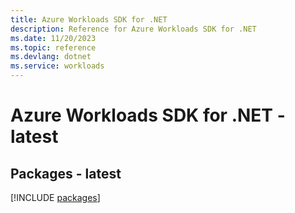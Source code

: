 ```yaml
---
title: Azure Workloads SDK for .NET
description: Reference for Azure Workloads SDK for .NET
ms.date: 11/20/2023
ms.topic: reference
ms.devlang: dotnet
ms.service: workloads
---
```

# Azure Workloads SDK for .NET - latest
## Packages - latest
[!INCLUDE [packages](workloads-index.md)]
